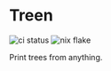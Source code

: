 # Treen

![ci status](https://github.com/m15a/purescript-treen/actions/workflows/ci.yml/badge.svg)
![nix flake](https://github.com/m15a/purescript-treen/actions/workflows/nix.yml/badge.svg)

Print trees from anything.
